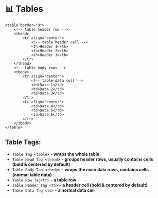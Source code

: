 # 📊 Tables

    <table border="0">
        <!-- table header row -->
        <thead> 
            <tr align="center">
                <!-- table header cell -->
                <th>Header 1</th> 
                <th>Header 2</th>
                <th>Header 3</th>
            </tr>
        </thead>
        <!-- table body rows -->
        <tbody> 
            <tr align="center">
                <!-- table data cell -->
                <td>Data 1</td> 
                <td>Data 2</td>
                <td>Data 3</td>
            </tr>
            <tr align="center">
                <td>Data 4</td>
                <td>Data 5</td>
                <td>Data 6</td>
            </tr>
        </tbody>
    </table>
    
## Table Tags:
- `Table Tag <table>` - **wraps the whole table**
- `Table Head Tag <thead>` - **groups header rows, usually contains <th> cells (bold & centered by default)**
- `Table Body Tag <tbody>` - **wraps the main data rows, contains <td> cells (normal table data)**
- `Table Row Tag<tr>` - **a table row**
- `Table Header Tag <th>` - **a header cell (bold & centered by default)**
- `Table Data Tag <td>` - **a normal data cell**
